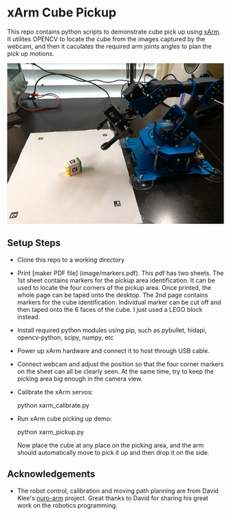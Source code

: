 # xArm Cube Pickup #
This repo contains python scripts to demonstrate  cube pick up using [xArm](https://www.hiwonder.hk/products/xarm-1s-hiwonder-intelligent-bus-servo-robotic-arm-for-programming).
It utilites OPENCV to locate the cube from the images captured by the webcam, and then it caculates the required arm joints angles to plan the pick up motions.

![xArm Cube Pickup](image/xarm_pick.jpg)

## Setup Steps ##

- Clone this repo to a working directory

- Print [maker PDF file] (image/markers.pdf).
  This pdf has two sheets. The 1st sheet contains markers for the pickup area identification. It can be used to locate
  the four corners of the pickup area. Once printed, the whole page can be taped onto the desktop.  The 2nd page contains
  markers for the cube identification. Individual marker can be cut off and then taped onto the 6 faces of the cube.
  I just used a LEGO block instead.

- Install required python modules using pip, such as pybullet, hidapi, opencv-python, scipy, numpy, etc

- Power up xArm hardware and connect it to host through USB cable.

- Connect webcam and adjust the position so that the four corner markers on the sheet can all be clearly seen.
  At the same time, try to keep the picking area big enough in the camera view.

- Calibrate the xArm servos:

    python xarm_calibrate.py

- Run xArm cube picking up demo:

    python xarm_pickup.py

  Now place the cube at any place on the picking area, and the arm should automatically move to pick it up and then drop it on the side.


## Acknowledgements ##

- The robot control, calibration and moving path planning are from David Klee's [nuro-arm](https://github.com/dmklee/nuro-arm) project.
  Great thanks to David for sharing his great work on the robotics programming.
